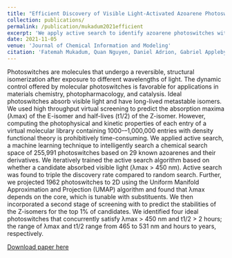 ```yaml
---
title: "Efficient Discovery of Visible Light-Activated Azoarene Photoswitches With Long Half-Lives Using Active Search"
collection: publications/
permalink: /publication/mukadum2021efficient
excerpt: 'We apply active search to identify azoarene photoswitches with many chemical desiderata such as high light absorbance and long half-lives.'
date: 2021-11-05
venue: 'Journal of Chemical Information and Modeling'
citation: 'Fatemah Mukadum, Quan Nguyen, Daniel Adrion, Gabriel Appleby, Rui Chen, Haley Dang, Remco Chang, Roman Garnett, Steven Lopez. Efficient Discovery of Visible Light-Activated Azoarene Photoswitches With Long Half-Lives Using Active Search. <i>Journal of Chemical Information and Modeling</i>, 2021.'
---
```

Photoswitches are molecules that undergo a reversible, structural isomerization after exposure to different wavelengths of light.
The dynamic control offered by molecular photoswitches is favorable for applications in materials chemistry, photopharmacology, and catalysis.
Ideal photoswitches absorb visible light and have long-lived metastable isomers.
We used high throughput virtual screening to predict the absorption maxima (λmax) of the E-isomer and half-lives (t1/2) of the Z-isomer.
However, computing the photophysical and kinetic properties of each entry of a virtual molecular library containing 1000-–1,000,000 entries with density functional theory is prohibitively time-consuming.
We applied active search, a machine learning technique to intelligently search a chemical search space of 255,991 photoswitches based on 29 known azoarenes and their derivatives.
We iteratively trained the active search algorithm based on whether a candidate absorbed visible light (λmax > 450 nm).
Active search was found to triple the discovery rate compared to random search.
Further, we projected 1962 photoswitches to 2D using the Uniform Manifold Approximation and Projection (UMAP) algorithm and found that λmax depends on the core, which is tunable with substituents.
We then incorporated a second stage of screening with to predict the stabilities of the Z-isomers for the top 1% of candidates.
We identified four ideal photoswitches that concurrently satisfy λmax > 450 nm and t1/2 > 2 hours; the range of λmax and t1/2 range from 465 to 531 nm and hours to years, respectively.

[Download paper here](https://chemrxiv.org/engage/chemrxiv/article-details/610d615f42d165d1993abf58)

